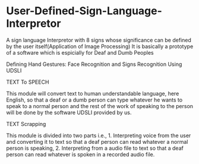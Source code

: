 # User-Defined-Sign-Language-Interpretor
A sign language Interpretor with 8 signs whose significance can be defined by the user itself(Application of Image Processing)
It is basically a prototype of a software which is espicially for Deaf and Dumb Peoples


Defining Hand Gestures:
Face Recognition and Signs Recognition Using UDSLI
 

TEXT To SPEECH

This module will convert text to human understandable language, here English, so that a deaf or a dumb person can type whatever he wants to speak to a normal person and the rest of the work of speaking to the person will be done by the software UDSLI provided by us.

TEXT Scrapping

This module is divided into two parts i.e., 1. Interpreting voice from the user and converting it to text so that a deaf person can read whatever a normal person is speaking, 2. Interpreting from a audio file to text so that a deaf person can read whatever is spoken in a recorded audio file.
